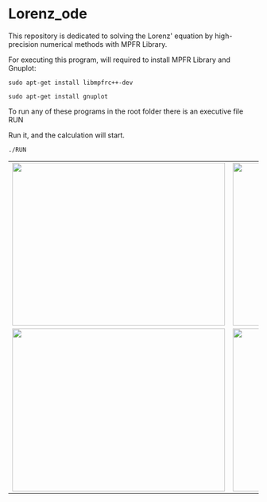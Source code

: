 # Lorenz_ode

This repository is dedicated to solving the Lorenz' equation by high-precision numerical methods with MPFR Library.

For executing this program, will required to install MPFR Library and Gnuplot:

    sudo apt-get install libmpfrc++-dev

    sudo apt-get install gnuplot

To run any of these programs in the root folder there is an executive file RUN

Run it, and the calculation will start.

    ./RUN

<table>
  <tbody>
   <tr>
     <td>
       <a href="url"><img src="https://user-images.githubusercontent.com/48961982/55075468-1b09da80-50a4-11e9-98a3-6dfc7f3ee1ef.png" height="328" width="428" ></a>
     </td>
     <td>
         <a href="url"><img src="https://user-images.githubusercontent.com/48961982/55075556-51dff080-50a4-11e9-8223-74054b3725d5.png" height="328" width="428" ></a>
     </td>
    </tr>
    <tr>
      <td>
        <a href="url"><img src="https://user-images.githubusercontent.com/48961982/55075861-1691f180-50a5-11e9-994e-183b7c71fd48.png" height="328" width="428" ></a>
      </td>
      <td>
         <a href="url"><img src="https://user-images.githubusercontent.com/48961982/55075936-3b866480-50a5-11e9-8447-25c136af6469.png" height="328" width="428" ></a>
     </td>
    </tr>
  </tbody>
 </table>
